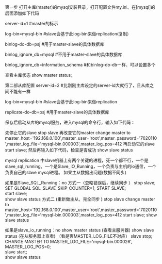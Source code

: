 ﻿第一步 打开主库(master)的mysql安装目录，打开配置文件my.ini。在[mysql]的后面添加如下代码

server-id=1 #master的标示

log-bin=mysql-bin #slave会基于此log-bin来做replication(复制)

binlog-do-db=psj #用于master-slave的具体数据库

binlog_ignore_db=mysql #不用于master-slave的具体数据库

binlog_ignore_db=information_schema #和binlog-do-db一样，可以设置多个

查看主库状态
show master status;

第二部从库配置
server-id=2 #比刚刚主库设定的server-id大就行了，且从库之间不能有一样

log-bin=mysql-bin #slave会基于此log-bin来做replication

replicate-do-db=psj #用于master-slave的具体数据库

保存后启动从库的mysql服务，进入mysql的命令行，输入如下代码：

先停止它的slave
stop slave
再改变它的master
change master to master_host='192.168.0.100',master_user='root',master_password='7020110',master_log_file='mysql-bin.000003',master_log_pos=412
再启动它的slave
start slave;
然后再输入如下代码，检查是否成功
show slave status


mysql replication 中slave机器上有两个关键的进程，死一个都不行，一个是slave_sql_running，一个是Slave_IO_Running，一个负责与主机的io通信，一个负责自己的slave mysql进程。
如果主从数据出问题(数据不同步)

如果是Slave_SQL_Running：no
方式一（忽略错误后，继续同步 ）
stop slave;                                                      
SET GLOBAL SQL_SLAVE_SKIP_COUNTER=1; START SLAVE;            
start slave;                                                      
show slave status
方式二 (重新做主从，完全同步 )
stop slave
change master to master_host='192.168.0.100',master_user='root',master_password='7020110',master_log_file='mysql-bin.000003',master_log_pos=412
start slave;
show slave status

如果是slave_io_running：no
show master status (查看主服务器)
show slave status (在从服务器上查看)
（看是否MASTER_LOG_FILE不对应）
slave stop;                 
CHANGE MASTER TO MASTER_LOG_FILE='mysql-bin.000026', MASTER_LOG_POS=0;  
slave start;                               
show slave status



